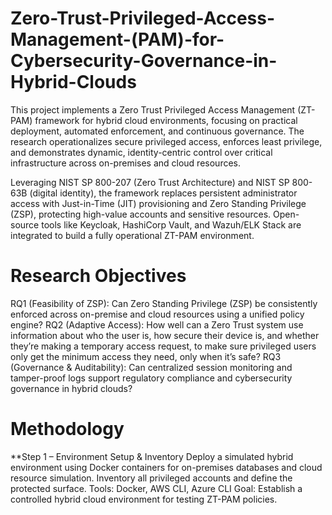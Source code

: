 # Zero-Trust-Privileged-Access-Management-(PAM)-for-Cybersecurity-Governance-in-Hybrid-Clouds
This project implements a Zero Trust Privileged Access Management (ZT-PAM) framework for hybrid cloud environments, focusing on practical deployment, automated enforcement, and continuous governance. The research operationalizes secure privileged access, enforces least privilege, and demonstrates dynamic, identity-centric control over critical infrastructure across on-premises and cloud resources.

Leveraging NIST SP 800-207 (Zero Trust Architecture) and NIST SP 800-63B (digital identity), the framework replaces persistent administrator access with Just-in-Time (JIT) provisioning and Zero Standing Privilege (ZSP), protecting high-value accounts and sensitive resources. Open-source tools like Keycloak, HashiCorp Vault, and Wazuh/ELK Stack are integrated to build a fully operational ZT-PAM environment.
# Research Objectives
RQ1 (Feasibility of ZSP): Can Zero Standing Privilege (ZSP) be consistently enforced across on-premise and cloud resources using a unified policy engine?
RQ2 (Adaptive Access): How well can a Zero Trust system use information about who the user is, how secure their device is, and whether they’re making a temporary access request, to make sure privileged users only get the minimum access they need, only when it’s safe?
RQ3 (Governance & Auditability): Can centralized session monitoring and tamper-proof logs support regulatory compliance and cybersecurity governance in hybrid clouds?
# Methodology
**Step 1 – Environment Setup & Inventory
Deploy a simulated hybrid environment using Docker containers for on-premises databases and cloud resource simulation.
Inventory all privileged accounts and define the protected surface.
Tools: Docker, AWS CLI, Azure CLI
Goal: Establish a controlled hybrid cloud environment for testing ZT-PAM policies.
